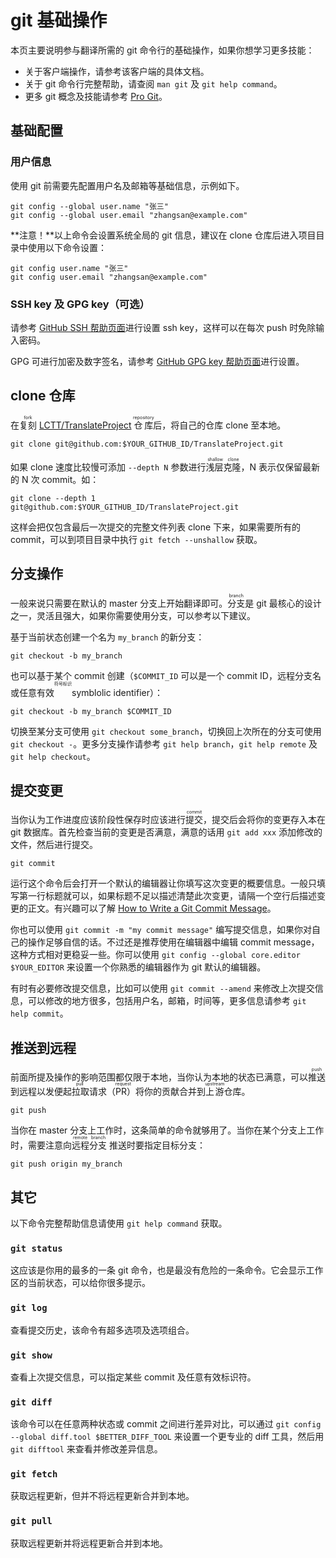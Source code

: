 # git 基础操作

本页主要说明参与翻译所需的 git 命令行的基础操作，如果你想学习更多技能：

* 关于客户端操作，请参考该客户端的具体文档。
* 关于 git 命令行完整帮助，请查阅 `man git` 及 `git help command`。
* 更多 git 概念及技能请参考 [Pro Git](https://git-scm.com/book/zh/v2)。

## 基础配置

### 用户信息

使用 git 前需要先配置用户名及邮箱等基础信息，示例如下。

```
git config --global user.name "张三"
git config --global user.email "zhangsan@example.com"
```

**注意！**以上命令会设置系统全局的 git 信息，建议在 clone 仓库后进入项目目录中使用以下命令设置：

```
git config user.name "张三"
git config user.email "zhangsan@example.com"
```

### SSH key 及 GPG key（可选）

请参考 [GitHub SSH 帮助页面](https://help.github.com/en/articles/connecting-to-github-with-ssh)进行设置 ssh key，这样可以在每次 push 时免除输入密码。

GPG 可进行加密及数字签名，请参考 [GitHub GPG key 帮助页面](https://help.github.com/en/articles/managing-commit-signature-verification)进行设置。

## clone 仓库

在<ruby>复刻<rt>fork</rt></ruby> [LCTT/TranslateProject](https://github.com/LCTT/TranslateProject) <ruby>仓库<rt>repository</rt></ruby>后，将自己的仓库 clone 至本地。

```
git clone git@github.com:$YOUR_GITHUB_ID/TranslateProject.git
```

如果 clone 速度比较慢可添加 `--depth N` 参数进行<ruby>浅层克隆<rt>shallow clone</rt></ruby>，N 表示仅保留最新的 N 次 commit。如：

```
git clone --depth 1 git@github.com:$YOUR_GITHUB_ID/TranslateProject.git
```

这样会把仅包含最后一次提交的完整文件列表 clone 下来，如果需要所有的 commit，可以到项目目录中执行 `git fetch --unshallow` 获取。

## 分支操作

一般来说只需要在默认的 master 分支上开始翻译即可。<ruby>分支<rt>branch</rt></ruby>是 git 最核心的设计之一，灵活且强大，如果你需要使用分支，可以参考以下建议。

基于当前状态创建一个名为 `my_branch` 的新分支：

```
git checkout -b my_branch
```

也可以基于某个 commit 创建（`$COMMIT_ID` 可以是一个 commit ID，远程分支名或任意有效<ruby><rt>符号标识</rt>symblolic identifier</ruby>）：

```
git checkout -b my_branch $COMMIT_ID
```

切换至某分支可使用 `git checkout some_branch`，切换回上次所在的分支可使用 `git checkout -`。更多分支操作请参考 `git help branch`，`git help remote` 及 `git help checkout`。

## 提交变更

当你认为工作进度应该阶段性保存时应该进行<ruby>提交<rt>commit</rt></ruby>，提交后会将你的变更存入本在 git 数据库。首先检查当前的变更是否满意，满意的话用 `git add xxx` 添加修改的文件，然后进行提交。

```
git commit
```

运行这个命令后会打开一个默认的编辑器让你填写这次变更的概要信息。一般只填写第一行标题就可以，如果标题不足以描述清楚此次变更，请隔一个空行后描述变更的正文。有兴趣可以了解 [How to Write a Git Commit Message](https://chris.beams.io/posts/git-commit/)。

你也可以使用 `git commit -m "my commit message"` 编写提交信息，如果你对自己的操作足够自信的话。不过还是推荐使用在编辑器中编辑 commit message，这种方式相对更稳妥一些。你可以使用 `git config --global core.editor $YOUR_EDITOR` 来设置一个你熟悉的编辑器作为 git 默认的编辑器。

有时有必要修改提交信息，比如可以使用 `git commit --amend` 来修改上次提交信息，可以修改的地方很多，包括用户名，邮箱，时间等，更多信息请参考 `git help commit`。

## 推送到远程

前面所提及操作的影响范围都仅限于本地，当你认为本地的状态已满意，可以<ruby>推送<rt>push</rt></ruby>到远程以发便起<ruby>拉取请求（PR）<rt>pull request</rt></ruby>将你的贡献合并到<ruby>上游<rt>upstream</rt></ruby>仓库。

```
git push
```

当你在 master 分支上工作时，这条简单的命令就够用了。当你在某个分支上工作时，需要注意向<ruby>远程分支<rt>remote branch</rt></ruby> 推送时要指定目标分支：

```
git push origin my_branch
```

## 其它

以下命令完整帮助信息请使用 `git help command` 获取。

### `git status`

这应该是你用的最多的一条 git 命令，也是最没有危险的一条命令。它会显示工作区的当前状态，可以给你很多提示。

### `git log`

查看提交历史，该命令有超多选项及选项组合。

### `git show`

查看上次提交信息，可以指定某些 commit 及任意有效标识符。

### `git diff`

该命令可以在任意两种状态或 commit 之间进行差异对比，可以通过 `git config --global diff.tool $BETTER_DIFF_TOOL` 来设置一个更专业的 diff 工具，然后用 `git difftool` 来查看并修改差异信息。

### `git fetch`

获取远程更新，但并不将远程更新合并到本地。

### `git pull`

获取远程更新并将远程更新合并到本地。
